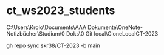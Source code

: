 # ct_ws2023_students

C:\Users\Krolo\Documents\AAA Dokumente\OneNote-Notizbücher\Studium\0 Doks\0 Git local\CloneLocalCT-2023

gh repo sync skr38/CT-2023 -b main